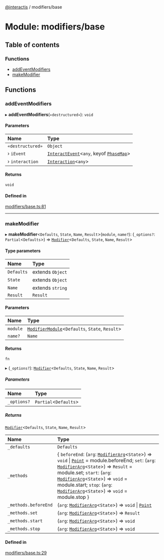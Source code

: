 [@interactjs](../README.md) / modifiers/base

# Module: modifiers/base

## Table of contents

### Functions

- [addEventModifiers](modifiers_base.md#addeventmodifiers)
- [makeModifier](modifiers_base.md#makemodifier)

## Functions

### addEventModifiers

▸ **addEventModifiers**(`«destructured»`): `void`

#### Parameters

| Name | Type |
| :------ | :------ |
| `«destructured»` | `Object` |
| › `iEvent` | [`InteractEvent`](../classes/core_InteractEvent.InteractEvent.md)\<`any`, keyof [`PhaseMap`](../interfaces/core_InteractEvent.PhaseMap.md)\> |
| › `interaction` | [`Interaction`](../classes/core_Interaction.Interaction.md)\<`any`\> |

#### Returns

`void`

#### Defined in

[modifiers/base.ts:81](https://github.com/Mu-L/interact.js/blob/d3d47461/packages/@interactjs/modifiers/base.ts#L81)

___

### makeModifier

▸ **makeModifier**\<`Defaults`, `State`, `Name`, `Result`\>(`module`, `name?`): (`_options?`: `Partial`\<`Defaults`\>) => [`Modifier`](../interfaces/modifiers_types.Modifier.md)\<`Defaults`, `State`, `Name`, `Result`\>

#### Type parameters

| Name | Type |
| :------ | :------ |
| `Defaults` | extends `Object` |
| `State` | extends `Object` |
| `Name` | extends `string` |
| `Result` | `Result` |

#### Parameters

| Name | Type |
| :------ | :------ |
| `module` | [`ModifierModule`](../interfaces/modifiers_types.ModifierModule.md)\<`Defaults`, `State`, `Result`\> |
| `name?` | `Name` |

#### Returns

`fn`

▸ (`_options?`): [`Modifier`](../interfaces/modifiers_types.Modifier.md)\<`Defaults`, `State`, `Name`, `Result`\>

##### Parameters

| Name | Type |
| :------ | :------ |
| `_options?` | `Partial`\<`Defaults`\> |

##### Returns

[`Modifier`](../interfaces/modifiers_types.Modifier.md)\<`Defaults`, `State`, `Name`, `Result`\>

| Name | Type |
| :------ | :------ |
| `_defaults` | `Defaults` |
| `_methods` | \{ `beforeEnd`: (`arg`: [`ModifierArg`](../interfaces/modifiers_types.ModifierArg.md)\<`State`\>) => `void` \| [`Point`](../interfaces/core_types.Point.md) = module.beforeEnd; `set`: (`arg`: [`ModifierArg`](../interfaces/modifiers_types.ModifierArg.md)\<`State`\>) => `Result` = module.set; `start`: (`arg`: [`ModifierArg`](../interfaces/modifiers_types.ModifierArg.md)\<`State`\>) => `void` = module.start; `stop`: (`arg`: [`ModifierArg`](../interfaces/modifiers_types.ModifierArg.md)\<`State`\>) => `void` = module.stop } |
| `_methods.beforeEnd` | (`arg`: [`ModifierArg`](../interfaces/modifiers_types.ModifierArg.md)\<`State`\>) => `void` \| [`Point`](../interfaces/core_types.Point.md) |
| `_methods.set` | (`arg`: [`ModifierArg`](../interfaces/modifiers_types.ModifierArg.md)\<`State`\>) => `Result` |
| `_methods.start` | (`arg`: [`ModifierArg`](../interfaces/modifiers_types.ModifierArg.md)\<`State`\>) => `void` |
| `_methods.stop` | (`arg`: [`ModifierArg`](../interfaces/modifiers_types.ModifierArg.md)\<`State`\>) => `void` |

#### Defined in

[modifiers/base.ts:29](https://github.com/Mu-L/interact.js/blob/d3d47461/packages/@interactjs/modifiers/base.ts#L29)
